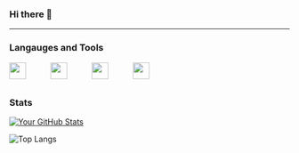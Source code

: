 ### Hi there 👋

---
### Langauges and Tools

  <img width="30px" style="padding-right:40px;display:inline;" src="https://cdn.jsdelivr.net/gh/devicons/devicon@latest/icons/javascript/javascript-original.svg" />     <img width="30px" style="padding-right:40px;display:inline;" src="https://cdn.jsdelivr.net/gh/devicons/devicon@latest/icons/html5/html5-plain.svg" />     <img width="30px" style="padding-right:40px;" src="https://cdn.jsdelivr.net/gh/devicons/devicon@latest/icons/css3/css3-original.svg" />     <img width="30px" style="padding-right:40px;display:inline;" src="https://cdn.jsdelivr.net/gh/devicons/devicon@latest/icons/vscode/vscode-original.svg" />  
          

##

### Stats
          
[![Your GitHub Stats](https://github-readme-stats.vercel.app/api?username=grunde1234&show_icons=true&theme=radical)](https://github.com/grunde1234)

![Top Langs](https://github-readme-stats.vercel.app/api/top-langs/?username=grunde1234&hide_progress=true)
